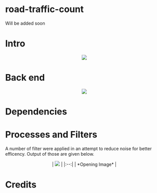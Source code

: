 # road-traffic-count

Will be added soon

# Intro

<p align="center">
  <img src="https://github.com/hasibzunair/road-traffic-count/blob/master/images/output.gif">
</p>

# Back end

<p align="center">
  <img src="https://github.com/hasibzunair/road-traffic-count/blob/master/images/backgroundSub.gif">
</p>

# Dependencies 

# Processes and Filters
A number of filter were applied in an attempt to reduce noise for better efficency. Output of those are given below.

<p align="center">
| <img src="https://github.com/hasibzunair/road-traffic-count/blob/master/images/backgroundSub.gif">
 | 
|:--:| 
| *Opening Image* |
</p>

# Credits 

